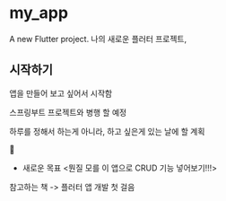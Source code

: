 # my_app

A new Flutter project.
나의 새로운 플러터 프로젝트,

## 시작하기

앱을 만들어 보고 싶어서 시작함

스프링부트 프로젝트와 병행 할 예정

하루를 정해서 하는게 아니라, 하고 싶은게 있는 날에 할 계획

🧐


+ 새로운 목표 
<뭔질 모를 이 앱으로 CRUD 기능 넣어보기!!!>

참고하는 책 
  -> 플러터 앱 개발 첫 걸음
  
